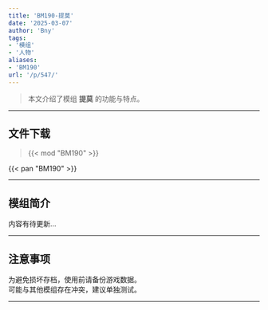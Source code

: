 ```yaml
---
title: 'BM190-提莫'
date: '2025-03-07'
author: 'Bny'
tags:
- '模组'
- '人物'
aliases:
- 'BM190'
url: '/p/547/'
---
```


> 本文介绍了模组 **提莫** 的功能与特点。

---

## 文件下载  

> {{< mod "BM190" >}}  

{{< pan "BM190" >}}  

---

## 模组简介

>  
内容有待更新...  

---

## 注意事项

>  
为避免损坏存档，使用前请备份游戏数据。  
可能与其他模组存在冲突，建议单独测试。  

---

